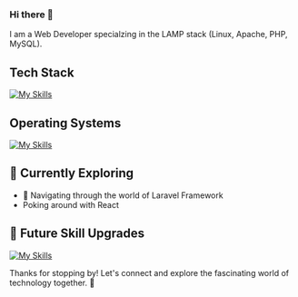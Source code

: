 ### Hi there 👋

I am a Web Developer specialzing in the LAMP stack (Linux, Apache, PHP, MySQL).

<!--
![<username>'s Stats](https://github-readme-stats.vercel.app/api?username=dialeleven&theme=vue-dark&show_icons=true&hide_border=true&count_private=true)
-->

## Tech Stack
[![My Skills](https://skillicons.dev/icons?i=php,mysql,postgres,html,css,js,jquery,laravel,git,github,bootstrap,npm,vscode,vim,wordpress,ps,figma)](https://skillicons.dev)

## Operating Systems
[![My Skills](https://skillicons.dev/icons?i=windows,linux,apple)](https://skillicons.dev)

## 🌱 Currently Exploring

- 🚀 Navigating through the world of Laravel Framework
- Poking around with React
 
## 🤔 Future Skill Upgrades
[![My Skills](https://skillicons.dev/icons?i=react,vue,nodejs,tailwind,symfony,django,ts,mongodb)](https://skillicons.dev)


Thanks for stopping by! Let's connect and explore the fascinating world of technology together. 🚀


<!--
**dialeleven/dialeleven** is a ✨ _special_ ✨ repository because its `README.md` (this file) appears on your GitHub profile.

Here are some ideas to get you started:

- 🔭 I’m currently working on ...
- 🌱 I’m currently learning ...
- 👯 I’m looking to collaborate on ...
- 🤔 I’m looking for help with ...
- 💬 Ask me about ...
- 📫 How to reach me: ...
- 😄 Pronouns: ...
- ⚡ Fun fact: ...
-->
